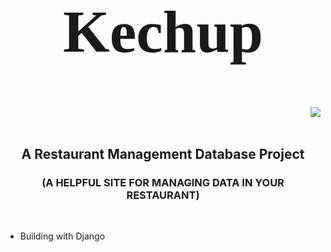 <h1 align="center" style="font-family:Sansita Swashed;font-size:10vw;">Kechup</h1>

<img align="right" src="https://img.shields.io/github/last-commit/Lalisfeed/Crispy-sugar" />

<br>
<br>

<h2 align="center"> A Restaurant Management Database Project </h2>

<h3 align="center">(A HELPFUL SITE FOR MANAGING DATA IN YOUR RESTAURANT)</h3>

<br>

- Building with Django
  
<link href="https://fonts.googleapis.com/css2?family=Sansita+Swashed:wght@900&display=swap" rel="stylesheet">
